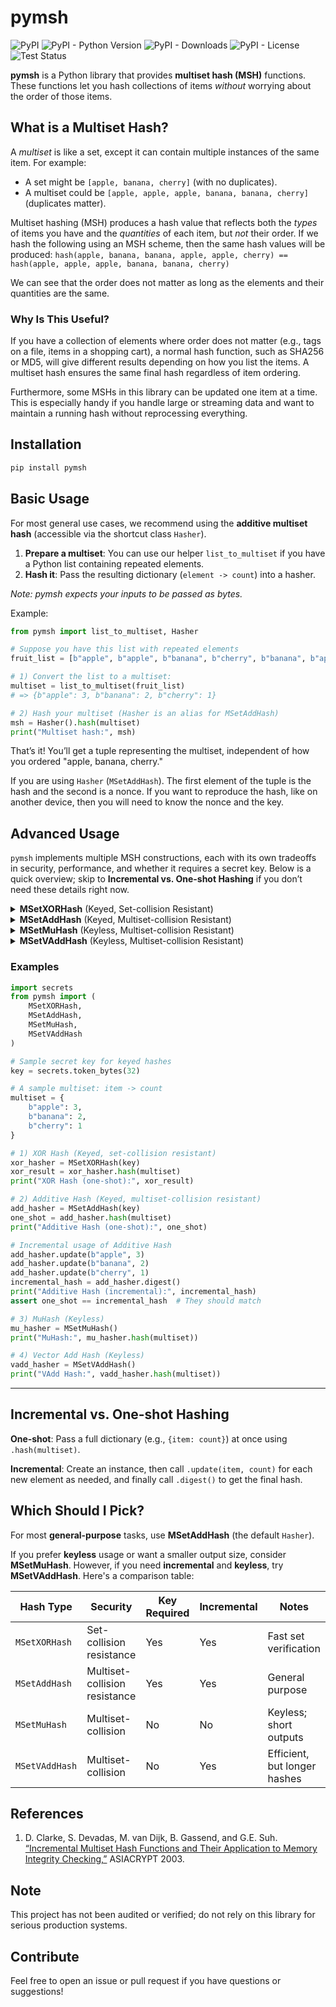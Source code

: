 # pymsh

<p>
   <img alt="PyPI" src="https://img.shields.io/pypi/v/pymsh?color=blue">
   <img alt="PyPI - Python Version" src="https://img.shields.io/pypi/pyversions/pymsh">
   <img alt="PyPI - Downloads" src="https://img.shields.io/pypi/dm/pymsh">
   <img alt="PyPI - License" src="https://img.shields.io/pypi/l/pymsh?label=license">
   <img alt="Test Status" src="https://github.com/cgshep/pymsh/actions/workflows/python-package.yml/badge.svg">
</p>

**pymsh** is a Python library that provides **multiset hash (MSH)** functions. These functions let you hash collections of items _without_ worrying about the order of those items.

## What is a Multiset Hash?

A _multiset_ is like a set, except it can contain multiple instances of the same item. For example:
- A set might be `[apple, banana, cherry]` (with no duplicates).
- A multiset could be `[apple, apple, apple, banana, banana, cherry]` (duplicates matter).

Multiset hashing (MSH) produces a hash value that reflects both the _types_ of items you have and the _quantities_ of each item, but _not_ their order. If we hash the following using an MSH scheme, then the same hash values will be produced: `hash(apple, banana, banana, apple, apple, cherry) == hash(apple, apple, apple, banana, banana, cherry)` 

We can see that the order does not matter as long as the elements and their quantities are the same.

### Why Is This Useful?

If you have a collection of elements where order does not matter (e.g., tags on a file, items in a shopping cart), a normal hash function, such as SHA256 or MD5, will give different results depending on how you list the items. A multiset hash ensures the same final hash regardless of item ordering.

Furthermore, some MSHs in this library can be updated one item at a time. This is especially handy if you handle large or streaming data and want to maintain a running hash without reprocessing everything.

## Installation

```bash
pip install pymsh
```

## Basic Usage

For most general use cases, we recommend using the **additive multiset hash** (accessible via the shortcut class `Hasher`).

1. **Prepare a multiset**: You can use our helper `list_to_multiset` if you have a Python list containing repeated elements.
2. **Hash it**: Pass the resulting dictionary (`element -> count`) into a hasher.

*Note: pymsh expects your inputs to be passed as bytes.*

Example:
```python
from pymsh import list_to_multiset, Hasher

# Suppose you have this list with repeated elements
fruit_list = [b"apple", b"apple", b"banana", b"cherry", b"banana", b"apple"]

# 1) Convert the list to a multiset:
multiset = list_to_multiset(fruit_list)
# => {b"apple": 3, b"banana": 2, b"cherry": 1}

# 2) Hash your multiset (Hasher is an alias for MSetAddHash)
msh = Hasher().hash(multiset)
print("Multiset hash:", msh)
```

That’s it! You’ll get a tuple representing the multiset, independent of how you ordered "apple, banana, cherry."

If you are using `Hasher` (`MSetAddHash`). The first element of the tuple is the hash and the second is a nonce. If you want to reproduce the hash, like on another device, then you will need to know the nonce and the key.

## Advanced Usage

`pymsh` implements multiple MSH constructions, each with its own tradeoffs in security, performance, and whether it requires a secret key. Below is a quick overview; skip to **Incremental vs. One-shot Hashing** if you don’t need these details right now.


<details>
<summary><strong>MSetXORHash</strong> (Keyed, Set-collision Resistant)</summary>

- **What it does**: A keyed hash using XOR operations internally.
- **Best for**: Cases where you only need to detect changes in the set of items (ignores the exact count of each item, though).
- **Supports incremental hashing?**: Yes.
- **Uses a secret key**: Yes.
- It is **NOT** multiset collision-resistant; if some of your elements repeat, then the same hash values may be produced for different orderings.
</details>


<details>
<summary><strong>MSetAddHash</strong> (Keyed, Multiset-collision Resistant)</summary>

- **What it does**: Uses an additive approach under a secret key to ensure that different multisets produce distinct hashes.
- **Best for**: Most general-purpose scenarios. This is the same as the default `Hasher` class.
- **Supports incremental hashing?**: Yes.
- **Uses a secret key**: Yes.
</details>

<details>
<summary><strong>MSetMuHash</strong> (Keyless, Multiset-collision Resistant)</summary>

- **What it does**: Uses multiplication in a finite field (large prime modulus).
- **Best for**: Keyless scenarios with a short output size. Good when you want collision resistance without managing keys.
- **Supports incremental hashing?**: No.
- **Uses a secret key**: No.
</details>

<details>
<summary><strong>MSetVAddHash</strong> (Keyless, Multiset-collision Resistant)</summary>

- **What it does**: Uses vector addition space.
- **Best for**: Keyless scenarios with incremental updates; yields a larger hash compared to MuHash, but often simpler to handle incrementally.
- **Supports incremental hashing?**: Yes.
- **Requires a Key**: No.
</details>

### Examples

```python
import secrets
from pymsh import (
    MSetXORHash,
    MSetAddHash,
    MSetMuHash,
    MSetVAddHash
)

# Sample secret key for keyed hashes
key = secrets.token_bytes(32)

# A sample multiset: item -> count
multiset = {
    b"apple": 3,
    b"banana": 2,
    b"cherry": 1
}

# 1) XOR Hash (Keyed, set-collision resistant)
xor_hasher = MSetXORHash(key)
xor_result = xor_hasher.hash(multiset)
print("XOR Hash (one-shot):", xor_result)

# 2) Additive Hash (Keyed, multiset-collision resistant)
add_hasher = MSetAddHash(key)
one_shot = add_hasher.hash(multiset)
print("Additive Hash (one-shot):", one_shot)

# Incremental usage of Additive Hash
add_hasher.update(b"apple", 3)
add_hasher.update(b"banana", 2)
add_hasher.update(b"cherry", 1)
incremental_hash = add_hasher.digest()
print("Additive Hash (incremental):", incremental_hash)
assert one_shot == incremental_hash  # They should match

# 3) MuHash (Keyless)
mu_hasher = MSetMuHash()
print("MuHash:", mu_hasher.hash(multiset))

# 4) Vector Add Hash (Keyless)
vadd_hasher = MSetVAddHash()
print("VAdd Hash:", vadd_hasher.hash(multiset))
```

---

## Incremental vs. One-shot Hashing

**One‐shot**: Pass a full dictionary (e.g., `{item: count}`) at once using `.hash(multiset)`.

**Incremental**: Create an instance, then call `.update(item, count)` for each new element as needed, and finally call `.digest()` to get the final hash.

## Which Should I Pick?

For most **general-purpose** tasks, use **MSetAddHash** (the default `Hasher`).

If you prefer **keyless** usage or want a smaller output size, consider **MSetMuHash**. However, if you need **incremental** and **keyless**, try **MSetVAddHash**. Here's a comparison table:

| Hash Type       | Security          | Key Required | Incremental | Notes                        |
|-----------------|-------------------|--------------|-------------|------------------------------|
| `MSetXORHash`   | Set-collision resistance    | Yes          | Yes         | Fast set verification        |
| `MSetAddHash`   | Multiset-collision resistance | Yes          | Yes         | General purpose              |
| `MSetMuHash`    | Multiset-collision| No           | No          | Keyless; short outputs       |
| `MSetVAddHash`  | Multiset-collision| No           | Yes         | Efficient, but longer hashes |


## References

1. D. Clarke, S. Devadas, M. van Dijk, B. Gassend, and G.E. Suh. [“Incremental Multiset Hash Functions and Their Application to Memory Integrity Checking,”](https://www.iacr.org/cryptodb/data/paper.php?pubkey=151) ASIACRYPT 2003.

## Note
This project has not been audited or verified; do not rely on this library for serious production systems.

## Contribute

Feel free to open an issue or pull request if you have questions or suggestions!

